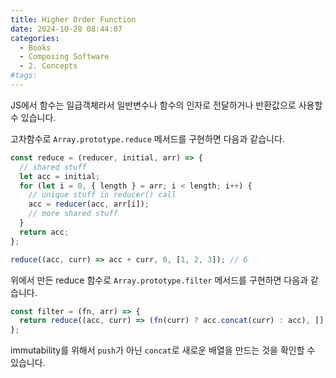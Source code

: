 ```yaml
---
title: Higher Order Function
date: 2024-10-28 08:44:07
categories:
  - Books
  - Composing Software
  - 2. Concepts
#tags:
---
```

JS에서 함수는 일급객체라서 일반변수나 함수의 인자로 전달하거나 반환값으로 사용할 수 있습니다.

고차함수로 `Array.prototype.reduce` 메서드를 구현하면 다음과 같습니다.

```js
const reduce = (reducer, initial, arr) => {
  // shared stuff
  let acc = initial;
  for (let i = 0, { length } = arr; i < length; i++) {
    // unique stuff in reducer() call
    acc = reducer(acc, arr[i]);
    // more shared stuff
  }
  return acc;
};

reduce((acc, curr) => acc + curr, 0, [1, 2, 3]); // 6
```

위에서 만든 reduce 함수로 `Array.prototype.filter` 메서드를 구현하면 다음과 같습니다.

```js
const filter = (fn, arr) => {
  return reduce((acc, curr) => (fn(curr) ? acc.concat(curr) : acc), [], arr);
};
```

immutability를 위해서 `push`가 아닌 `concat`로 새로운 배열을 만드는 것을 확인할 수 있습니다.
